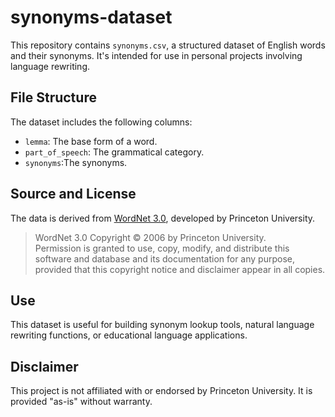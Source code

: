 # synonyms-dataset

This repository contains `synonyms.csv`, a structured dataset of English words and their synonyms. It's intended for use in personal projects involving language rewriting.

## File Structure

The dataset includes the following columns:

- `lemma`: The base form of a word.
- `part_of_speech`: The grammatical category.
- `synonyms`:The synonyms.

## Source and License

The data is derived from [WordNet 3.0](https://wordnet.princeton.edu/), developed by Princeton University.

> WordNet 3.0 Copyright © 2006 by Princeton University.  
> Permission is granted to use, copy, modify, and distribute this software and database and its documentation for any purpose, provided that this copyright notice and disclaimer appear in all copies.

## Use

This dataset is useful for building synonym lookup tools, natural language rewriting functions, or educational language applications.

## Disclaimer

This project is not affiliated with or endorsed by Princeton University. It is provided "as-is" without warranty.
